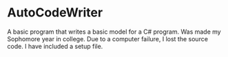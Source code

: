 # AutoCodeWriter
A basic program that writes a basic model for a C# program. Was made my Sophomore year in college. Due to a computer failure, I lost the source code. I have included a setup file.
